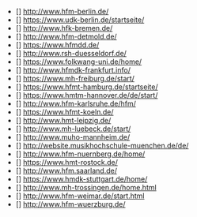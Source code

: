 * [] http://www.hfm-berlin.de/
* [] https://www.udk-berlin.de/startseite/
* [] http://www.hfk-bremen.de/
* [] http://www.hfm-detmold.de/
* [] https://www.hfmdd.de/
* [] http://www.rsh-duesseldorf.de/
* [] https://www.folkwang-uni.de/home/
* [] http://www.hfmdk-frankfurt.info/
* [] https://www.mh-freiburg.de/start/
* [] https://www.hfmt-hamburg.de/startseite/
* [] https://www.hmtm-hannover.de/de/start/
* [] http://www.hfm-karlsruhe.de/hfm/
* [] https://www.hfmt-koeln.de/
* [] http://www.hmt-leipzig.de/
* [] http://www.mh-luebeck.de/start/
* [] http://www.muho-mannheim.de/
* [] http://website.musikhochschule-muenchen.de/de/
* [] http://www.hfm-nuernberg.de/home/
* [] https://www.hmt-rostock.de/
* [] http://www.hfm.saarland.de/
* [] https://www.hmdk-stuttgart.de/home/
* [] http://www.mh-trossingen.de/home.html
* [] http://www.hfm-weimar.de/start.html
* [] http://www.hfm-wuerzburg.de/
